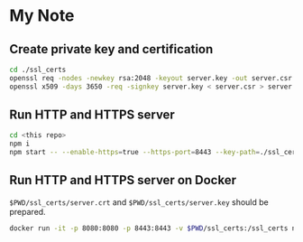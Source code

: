 # My Note

## Create private key and certification

```bash
cd ./ssl_certs
openssl req -nodes -newkey rsa:2048 -keyout server.key -out server.csr -subj "/C=GB/ST=London/L=London/O=Global Security/OU=IT Department/CN=example.com"
openssl x509 -days 3650 -req -signkey server.key < server.csr > server.crt
```

## Run HTTP and HTTPS server

```bash
cd <this repo>
npm i
npm start -- --enable-https=true --https-port=8443 --key-path=./ssl_certs/server.key --crt-path=./ssl_certs/server.crt
```

## Run HTTP and HTTPS server on Docker

`$PWD/ssl_certs/server.crt` and `$PWD/ssl_certs/server.key` should be prepared.

```bash
docker run -it -p 8080:8080 -p 8443:8443 -v $PWD/ssl_certs:/ssl_certs nwtgck/piping-server --enable-https=true --https-port=8443 --key-path=/ssl_certs/server.key --crt-path=/ssl_certs/server.crt
```
